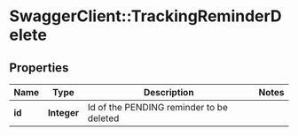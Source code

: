 # SwaggerClient::TrackingReminderDelete

## Properties
Name | Type | Description | Notes
------------ | ------------- | ------------- | -------------
**id** | **Integer** | Id of the PENDING reminder to be deleted | 


